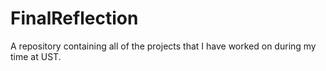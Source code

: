 # FinalReflection
A repository containing all of the projects that I have worked on during my time at UST.
